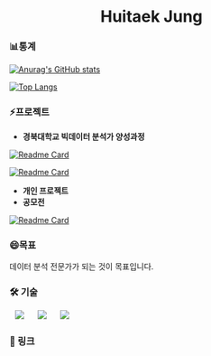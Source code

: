 <!--
**huitaek/huitaek** is a  _special_ ✨ repository because its `README.md` (this file) appears on your GitHub profile.

Here are some ideas to get you started:

- 🔭 I’m currently working on ...
- 🌱 I’m currently learning ...
- 👯 I’m looking to collaborate on ...
- 🤔 I’m looking for help with ...
- 💬 Ask me about ...
- 📫 How to reach me: ...
-  Pronouns: ...
-  Fun fact: ...
-->

<h1 align="center">Huitaek Jung</h1>

<h3><b>📊통계</b></h3>

[![Anurag's GitHub stats](https://github-readme-stats.vercel.app/api?username=huitaek&show_icons=true&theme=radical)](https://github.com/huitaek/huitaek)

[![Top Langs](https://github-readme-stats.vercel.app/api/top-langs/?username=huitaek&theme=radical&layout=compact)](https://github.com/huitaek/huitaek) 

<h3><b>⚡프로젝트</b></h3>

+ <b>경북대학교 빅데이터 분석가 양성과정</b>

[![Readme Card](https://github-readme-stats.vercel.app/api/pin/?username=huitaek&repo=project_mini_analyze_waste&theme=radical)](https://github.com/anuraghazra/github-readme-stats)

[![Readme Card](https://github-readme-stats.vercel.app/api/pin/?username=huitaek&repo=project-nlp&theme=radical)](https://github.com/anuraghazra/github-readme-stats)



+ <b>개인 프로젝트</b>
+ <b>공모전</b>

[![Readme Card](https://github-readme-stats.vercel.app/api/pin/?username=huitaek&repo=contest-kostat-ai&theme=radical)](https://github.com/anuraghazra/github-readme-stats)
<!--
[![Readme Card](https://github-readme-stats.vercel.app/api/pin/?username=huitaek&repo=kostat-aicontest)](https://github.com/huitaek/kostat-aicontest)
-->


<h3>😄목표</h3>
데이터 분석 전문가가 되는 것이 목표입니다.

<h3>🛠 기술</h3>
<div>
<img src="https://img.shields.io/badge/Python-FFD947?style=flat-square&logo=Python&logoColor=#3776AB" style="height : auto; margin-left : 10px; margin-right : 10px;"/>
<img src="https://img.shields.io/badge/R-2266B8?style=flat-square&logo=R&logoColor=#276DC3" style="height : auto; margin-left : 10px; margin-right : 10px;"/>
<img src="https://img.shields.io/badge/Tableau-007396?style=flat-square&logo=Tableau&logoColor=#E97627" style="height : auto; margin-left : 10px; margin-right : 10px;"/>
</div>

<h3>🔗 링크</h3>
